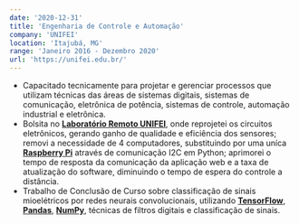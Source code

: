 ```yaml
---
date: '2020-12-31'
title: 'Engenharia de Controle e Automação'
company: 'UNIFEI'
location: 'Itajubá, MG'
range: 'Janeiro 2016 - Dezembro 2020'
url: 'https://unifei.edu.br/'
---
```


- Capacitado tecnicamente para projetar e gerenciar processos que utilizam técnicas das áreas de sistemas digitais, sistemas de comunicação, eletrônica de potência, sistemas de controle, automação industrial e eletrônica.
- Bolsita no [**Laboratório Remoto UNIFEI**](https://labremoto.unifei.edu.br/src/welcome.php), onde reprojetei os circuitos eletrônicos, gerando ganho de qualidade e eficiência dos sensores; removi a necessidade de 4 computadores, substituindo por uma uníca [**Raspberry Pi**](https://www.raspberrypi.com/) através de comunicação I2C em Python; aprimorei o tempo de resposta da comunicação da aplicação web e a taxa de atualização do software, diminuindo o tempo de espera do controle a distância.
- Trabalho de Conclusão de Curso sobre classificação de sinais mioelétricos por redes neurais convolucionais, utilizando [**TensorFlow**](https://www.tensorflow.org/), [**Pandas**](https://pandas.pydata.org/), [**NumPy**](https://numpy.org/), técnicas de filtros digitais e classificação de sinais.
